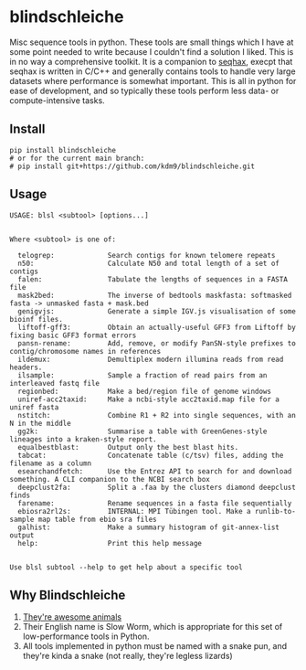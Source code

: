 # blindschleiche

Misc sequence tools in python. These tools are small things which I have at some point needed to write because I couldn't find a solution I liked. This is in no way a comprehensive toolkit. It is a companion to [seqhax](https://github.com/kdm9/seqhax), execpt that seqhax is written in C/C++ and generally contains tools to handle very large datasets where performance is somewhat important. This is all in python for ease of development, and so typically these tools perform less data- or compute-intensive tasks.

## Install

```
pip install blindschleiche
# or for the current main branch:
# pip install git+https://github.com/kdm9/blindschleiche.git
```

## Usage

```
USAGE: blsl <subtool> [options...]


Where <subtool> is one of:

  telogrep:             Search contigs for known telomere repeats
  n50:                  Calculate N50 and total length of a set of contigs
  falen:                Tabulate the lengths of sequences in a FASTA file
  mask2bed:             The inverse of bedtools maskfasta: softmasked fasta -> unmasked fasta + mask.bed
  genigvjs:             Generate a simple IGV.js visualisation of some bioinf files.
  liftoff-gff3:         Obtain an actually-useful GFF3 from Liftoff by fixing basic GFF3 format errors
  pansn-rename:         Add, remove, or modify PanSN-style prefixes to contig/chromosome names in references
  ildemux:              Demultiplex modern illumina reads from read headers.
  ilsample:             Sample a fraction of read pairs from an interleaved fastq file
  regionbed:            Make a bed/region file of genome windows
  uniref-acc2taxid:     Make a ncbi-style acc2taxid.map file for a uniref fasta
  nstitch:              Combine R1 + R2 into single sequences, with an N in the middle
  gg2k:                 Summarise a table with GreenGenes-style lineages into a kraken-style report.
  equalbestblast:       Output only the best blast hits.
  tabcat:               Concatenate table (c/tsv) files, adding the filename as a column
  esearchandfetch:      Use the Entrez API to search for and download something. A CLI companion to the NCBI search box
  deepclust2fa:         Split a .faa by the clusters diamond deepclust finds
  farename:             Rename sequences in a fasta file sequentially
  ebiosra2rl2s:         INTERNAL: MPI Tübingen tool. Make a runlib-to-sample map table from ebio sra files
  galhist:              Make a summary histogram of git-annex-list output
  help:                 Print this help message


Use blsl subtool --help to get help about a specific tool
```

## Why Blindschleiche

1) [They're awesome animals](https://www.google.com/search?q=blindschleiche&tbm=isch)
2) Their English name is Slow Worm, which is appropriate for this set of low-performance tools in Python.
3) All tools implemented in python must be named with a snake pun, and they're kinda a snake (not really, they're legless lizards)

